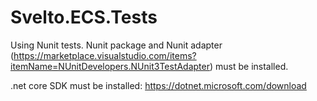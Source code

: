 # Svelto.ECS.Tests

Using Nunit tests. Nunit package and Nunit adapter (https://marketplace.visualstudio.com/items?itemName=NUnitDevelopers.NUnit3TestAdapter) must be installed. 

.net core SDK must be installed: https://dotnet.microsoft.com/download
